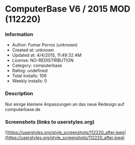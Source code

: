 # ComputerBase V6 / 2015 MOD (112220)

### Information
- Author: Fumar Porros (unknown)
- Created at: unknown
- Updated at: 4/4/2015, 11:49:32 AM
- License: NO-REDISTRIBUTION
- Category: computerbase
- Rating: undefined
- Total installs: 106
- Weekly installs: 0


### Description
Nur einige kleinere Anpassungen an das neue Redesign auf computerbase.de


### Screenshots (links to userstyles.org)
![https://userstyles.org/style_screenshots/112220_after.jpeg](https://userstyles.org/style_screenshots/112220_after.jpeg)


